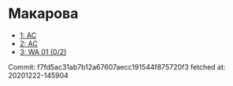# Макарова
- [1: AC](1.md)
- [2: AC](2.md)
- [3: WA 01 (0/2)](3.md)

Commit: f7fd5ac31ab7b12a67607aecc191544f875720f3
 fetched at: 20201222-145904
